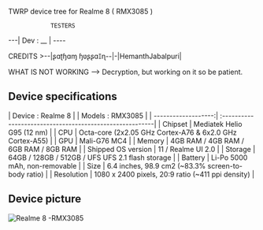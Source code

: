 
TWRP device tree for Realme 8 ( RMX3085 )

                TESTERS
                
---| Dev : __ | ----

  
   
   CREDITS >--|ʂɑʈɧɑɱ ɧʋʂʂɑꀤɳ--|-|HemanthJabalpuri|

WHAT IS NOT WORKING
--> Decryption, but working on it so be patient.

## Device specifications


| Device              :                 Realme 8   |
| Models              :                 RMX3085    |
| -------------------:| :--------------------------------------------------------|
| Chipset             | Mediatek Helio G95 (12 nm)                               |
| CPU                 | Octa-core (2x2.05 GHz Cortex-A76 & 6x2.0 GHz Cortex-A55) |
| GPU                 | Mali-G76 MC4                                             |
| Memory              |  4GB RAM /  4GB RAM / 6GB RAM /  8GB RAM                 |
| Shipped OS version  | 11  / Realme UI 2.0                                      |
| Storage             | 64GB / 128GB / 512GB / UFS UFS 2.1 flash storage         |
| Battery             | Li-Po 5000 mAh, non-removable                            |
| Size                | 6.4 inches, 98.9 cm2 (~83.3% screen-to-body ratio)       |
| Resolution          | 1080 x 2400 pixels, 20:9 ratio (~411 ppi density)        |

## Device picture

![ Realme 8 -RMX3085 ](https://www.gizmochina.com/wp-content/uploads/2021/03/realme-8-pro-black-1.png)


